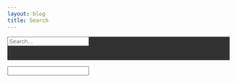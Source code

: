 ```yaml
---
layout: blog
title: Search
---
```


<div class="jumbotron" style="background:rgb(0,0,0,0.8)!important">
    <div class="row">
    <div class="col-lg-12">
        <div class="input-group input-group-lg">
            <input type="text" class="form-control" id="inputDefault" placeholder="Search..." aria-describedby="sizing-addon1">
        </div> 
    </div>
    </div>
<br/>    
<hr/>
<ol id="results-container">
</ol>
</div>    

  <!-- script pointing to search.js -->
  <script src="{{ site.baseurl }}/assets/js/search.js"></script>

  <script>
  var sjs = SimpleJekyllSearch({
    searchInput: document.getElementById('inputDefault'),
    resultsContainer: document.getElementById('results-container'),
    json: '{{ site.baseurl }}/search.json'
  })
  </script>

<!--
results-container
-->

<form action="" autocomplete="off" class="form-horizontal" method="post" accept-charset="utf-8">
        <div class="input-group">
            <input name="searchtext" value="" class="form-control" type="text">
        </div>
</form>
